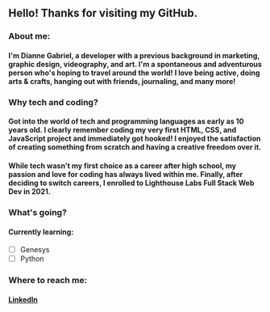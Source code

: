 ## Hello! Thanks for visiting my GitHub.

### About me:

#### I'm Dianne Gabriel, a developer with a previous background in marketing, graphic design, videography, and art. I'm a spontaneous and adventurous person who's hoping to travel around the world! I love being active, doing arts & crafts, hanging out with friends, journaling, and many more!

### Why tech and coding?

#### Got into the world of tech and programming languages as early as 10 years old. I clearly remember coding my very first HTML, CSS, and JavaScript project and immediately got hooked! I enjoyed the satisfaction of creating something from scratch and having a creative freedom over it.

#### While tech wasn't my first choice as a career after high school, my passion and love for coding has always lived within me. Finally, after deciding to switch careers, I enrolled to Lighthouse Labs Full Stack Web Dev in 2021.

### What's going?

#### Currently learning:
- [ ] Genesys
- [ ] Python

### Where to reach me:

#### [LinkedIn](https://www.linkedin.com/in/diannegabriel/)





<!--
**diannegabriel/diannegabriel** is a ✨ _special_ ✨ repository because its `README.md` (this file) appears on your GitHub profile.

Here are some ideas to get you started:

- 🔭 I’m currently working on ...
- 🌱 I’m currently learning ...
- 👯 I’m looking to collaborate on ...
- 🤔 I’m looking for help with ...
- 💬 Ask me about ...
- 📫 How to reach me: ...
- 😄 Pronouns: ...
- ⚡ Fun fact: ...

- Achievements
-->
